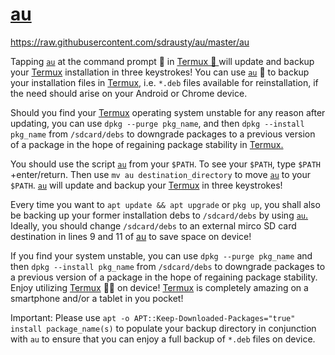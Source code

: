 # [au](https://github.com/sdrausty/au)

https://raw.githubusercontent.com/sdrausty/au/master/au


Tapping [`au`](https://raw.githubusercontent.com/sdrausty/au/master/au) at the command prompt 💪 in [Termux 🙂 ](https://termux.com/) will update and backup your [Termux](https://termux.com/) installation in three keystrokes! You can use [`au`](https://github.com/sdrausty/au/blob/master/au) 📲 to backup your installation files in [Termux,](https://termux.com/) i.e. `*.deb` files available for reinstallation, if the need should arise on your Android or Chrome device. 

Should you find your [Termux](https://termux.com/) operating system unstable for any reason after updating, you can use `dpkg --purge pkg_name`, and then `dpkg --install pkg_name` from `/sdcard/debs` to downgrade packages to a previous version of a package in the hope of regaining package stability in [Termux.](https://termux.com/)

You should use the script [`au`](https://github.com/sdrausty/au/blob/master/au) from your `$PATH`. To see your `$PATH`, type `$PATH` +enter/return. Then use `mv au destination_directory` to move [`au`](https://github.com/sdrausty/au/blob/master/au) to your `$PATH`. [`au`](https://github.com/sdrausty/au/blob/master/au) will update and backup your [Termux](https://termux.com/) in three keystrokes!

Every time you want to `apt update && apt upgrade` or `pkg up`, you shall also be backing up your former installation debs to `/sdcard/debs` by using [`au`.](https://github.com/sdrausty/au/blob/master/au) Ideally, you should change `/sdcard/debs` to an external mirco SD card destination in lines 9 and 11 of [au](https://github.com/sdrausty/au/blob/master/au) to save space on device!

If you find your system unstable, you can use `dpkg --purge pkg_name` and then `dpkg --install pkg_name` from `/sdcard/debs` to downgrade packages to a previous version of a package in the hope of regaining package stability. Enjoy utilizing [Termux](https://termux.com/) 💪🙂 on device! [Termux](https://termux.com/) is completely amazing on a smartphone and/or a tablet in you pocket! 

Important: Please use `apt -o APT::Keep-Downloaded-Packages="true" install package_name(s)` to populate your backup directory in conjunction with `au` to ensure that you can enjoy a full backup of `*.deb` files on device. 
